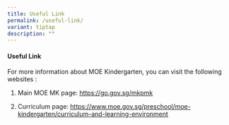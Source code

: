 ```yaml
---
title: Useful Link
permalink: /useful-link/
variant: tiptap
description: ""
---
```

<h4>Useful Link</h4>
<p>For more information about MOE Kindergarten, you can visit the following
websites :</p>
<p></p>
<ol data-tight="true" class="tight">
<li>
<p>Main MOE MK page: <a href="https://go.gov.sg/mkpmk" rel="noopener noreferrer nofollow" target="_blank"><u>https://go.gov.sg/mkpmk</u></a>
</p>
</li>
<li>
<p>Curriculum page: <a href="https://go.gov.sg/mkpmk" rel="noopener noreferrer nofollow" target="_blank"><u>https://www.moe.gov.sg/preschool/moe-kindergarten/curriculum-and-learning-environment</u></a>
</p>
</li>
</ol>
<p></p>